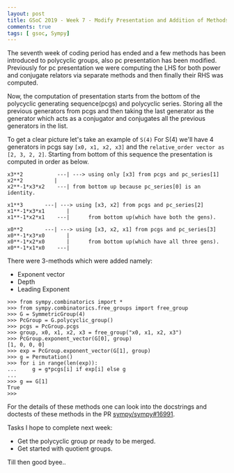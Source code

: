 ```yaml
---
layout: post
title: GSoC 2019 - Week 7 - Modify Presentation and Addition of Methods
comments: true
tags: [ gsoc, Sympy]
---
```


The seventh week of coding period has ended and a few methods has been introduced to polycyclic groups, also pc presentation has been modified. Previously for pc presentation we were computing the LHS for both power and conjugate relators via separate methods and then finally their RHS was computed.

Now, the computation of presentation starts from the bottom of the polycyclic generating sequence(pcgs) and polycyclic series. Storing all the previous generators from pcgs and then taking the last generator as the generator which acts as a conjugator and conjugates all the previous generators in the list.

To get a clear picture let's take an example of `S(4)`
For S(4) we'll have 4 generators in pcgs say `[x0, x1, x2, x3]` and the `relative_order vector as [2, 3, 2, 2]`. Starting from bottom of this sequence the presentation is computed in order as below.

```		  
x3**2	       	---| ---> using only [x3] from pcgs and pc_series[1]
x2**2		   |
x2**-1*x3*x2	---| from bottom up because pc_series[0] is an identity.

x1**3		---| ---> using [x3, x2] from pcgs and pc_series[2]	
x1**-1*x3*x1	   | 
x1**-1*x2*x1	---|      from bottom up(which have both the gens).

x0**2		---| ---> using [x3, x2, x1] from pcgs and pc_series[3]
x0**-1*x3*x0	   |
x0**-1*x2*x0	   |      from bottom up(which have all three gens).
x0**-1*x1*x0	---|

```

There were 3-methods which were added namely:

 - Exponent vector
 - Depth
 - Leading Exponent

```
>>> from sympy.combinatorics import *
>>> from sympy.combinatorics.free_groups import free_group
>>> G = SymmetricGroup(4)
>>> PcGroup = G.polycyclic_group()
>>> pcgs = PcGroup.pcgs
>>> group, x0, x1, x2, x3 = free_group("x0, x1, x2, x3")
>>> PcGroup.exponent_vector(G[0], group)
[1, 0, 0, 0]
>>> exp = PcGroup.exponent_vector(G[1], group)
>>> g = Permutation()
>>> for i in range(len(exp)):
...     g = g*pcgs[i] if exp[i] else g
... 
>>> g == G[1]
True
>>> 

```
For the details of these methods one can look into the docstrings and doctests of these methods in the PR [sympy/sympy#16991](https://github.com/sympy/sympy/pull/16991).

Tasks I hope to complete next week:

 - Get the polycyclic group pr ready to be merged.
 - Get started with quotient groups.

Till then good byee..
